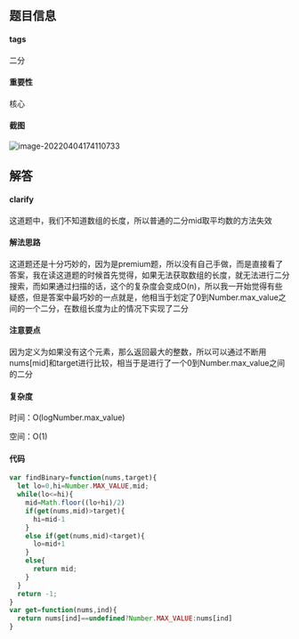 ## 题目信息

#### tags 

二分

#### 重要性

核心

#### 截图

![image-20220404174110733](https://khanwangpic.oss-cn-beijing.aliyuncs.com/img/image-20220404174110733.png)

## 解答

#### clarify

这道题中，我们不知道数组的长度，所以普通的二分mid取平均数的方法失效

#### 解法思路

这道题还是十分巧妙的，因为是premium题，所以没有自己手做，而是直接看了答案，我在读这道题的时候首先觉得，如果无法获取数组的长度，就无法进行二分搜索，而如果通过扫描的话，这个的复杂度会变成O(n)，所以我一开始觉得有些疑惑，但是答案中最巧妙的一点就是，他相当于划定了0到Number.max_value之间的一个二分，在数组长度为止的情况下实现了二分

#### 注意要点

因为定义为如果没有这个元素，那么返回最大的整数，所以可以通过不断用nums[mid]和target进行比较，相当于是进行了一个0到Number.max_value之间的二分

#### 复杂度

时间：O(logNumber.max_value)

空间：O(1)

#### 代码

```javascript
var findBinary=function(nums,target){
  let lo=0,hi=Number.MAX_VALUE,mid;
  while(lo<=hi){
    mid=Math.floor((lo+hi)/2)
    if(get(nums,mid)>target){
      hi=mid-1
    }
    else if(get(nums,mid)<target){
      lo=mid+1
    }
    else{
      return mid;
    }
  }
  return -1;
}
var get=function(nums,ind){
  return nums[ind]==undefined?Number.MAX_VALUE:nums[ind]
}
```





